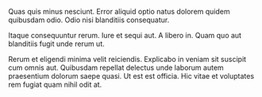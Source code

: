 Quas quis minus nesciunt. Error aliquid optio natus dolorem quidem quibusdam odio. Odio nisi blanditiis consequatur.
 Itaque consequuntur rerum. Iure et sequi aut. A libero in. Quam quo aut blanditiis fugit unde rerum ut.
 Rerum et eligendi minima velit reiciendis. Explicabo in veniam sit suscipit cum omnis aut. Quibusdam repellat delectus unde laborum autem praesentium dolorum saepe quasi. Ut est est officia. Hic vitae et voluptates rem fugiat quam nihil odit at.
